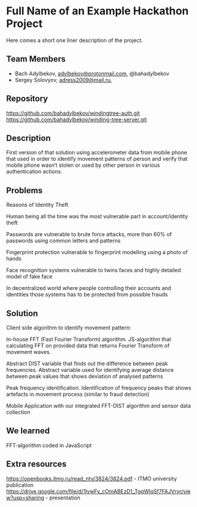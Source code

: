 # Full Name of an Example Hackathon Project

Here comes a short one liner description of the project.

## Team Members

* Bach Adylbekov, adylbekov@protonmail.com, @bahadylbekov
* Sergey Solovyov, adress2009@mail.ru,

## Repository

https://github.com/bahadylbekov/windingtree-auth.git
https://github.com/bahadylbekov/winding-tree-server.git

## Description

First version of that solution using accelerometer data from mobile phone that used in order to identify movement patterns of person and verify that mobile phone wasn’t stolen or used by other person in various authentication actions.

## Problems

Reasons of Identity Theft

Human being all the time was the most vulnerable part in account/identity theft

Passwords are vulnerable to brute force attacks, more than 60% of passwords using common letters and patterns

Fingerprint protection vulnerable to fingerprint modelling using a photo of hands

Face recognition systems vulnerable to twins faces and highly detailed model of fake face

In decentralized world where people controlling their accounts and identities those systems has to be protected from possible frauds

## Solution

Client side algorithm to identify movement pattern:

In-house FFT (Fast Fourier Transform) algorithm. JS-algorithm that calculating FFT on provided data that returns Fourier Transform of movement waves.

Abstract DIST variable that finds out the difference between peak frequencies. Abstract variable used for identifying average distance between peak values that shows deviation of analysed patterns

Peak frequency identification. Identification of frequency peaks that shows artefacts in movement process (similar to fraud detection) 

Mobile Application with our integrated FFT-DIST algorithm and sensor data collection

## We learned

FFT-algorithm coded in JavaScript

## Extra resources

https://openbooks.itmo.ru/read_ntv/3824/3824.pdf - ITMO university publication
https://drive.google.com/file/d/1IvwFv_cOmABEzD1_TggWlqSf7FAJVryr/view?usp=sharing - presentation


